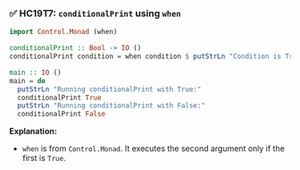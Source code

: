 
### ✅ **HC19T7: `conditionalPrint` using `when`**

```haskell
import Control.Monad (when)

conditionalPrint :: Bool -> IO ()
conditionalPrint condition = when condition $ putStrLn "Condition is True!"

main :: IO ()
main = do
  putStrLn "Running conditionalPrint with True:"
  conditionalPrint True
  putStrLn "Running conditionalPrint with False:"
  conditionalPrint False
```

**Explanation:**

* `when` is from `Control.Monad`. It executes the second argument only if the first is `True`.




